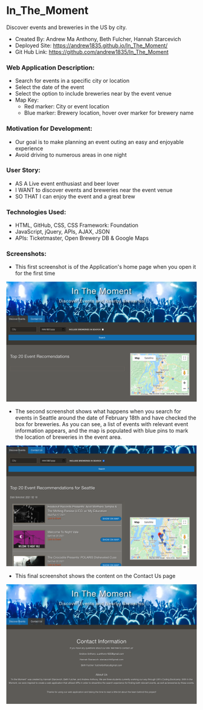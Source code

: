 # In_The_Moment #
Discover events and breweries in the US by city. 
* Created By: Andrew Ma Anthony, Beth Fulcher, Hannah Starcevich
* Deployed Site: https://andrew1835.github.io/In_The_Moment/
* Git Hub Link: https://github.com/andrew1835/In_The_Moment

### Web Application Description: ###

* Search for events in a specific city or location
* Select the date of the event
* Select the option to include breweries near by the event venue
* Map Key: 
    * Red marker: City or event location
    * Blue marker: Brewery location, hover over marker for brewery name

### Motivation for Development: ###

* Our goal is to make planning an event outing an easy and enjoyable experience
* Avoid driving to numerous areas in one night 

### User Story: ###

* AS A Live event enthusiast and beer lover
* I WANT to discover events and breweries near the event venue
* SO THAT I can enjoy the event and a great brew

### Technologies Used: ###
* HTML, GitHub, CSS, CSS Framework: Foundation 
* JavaScript, jQuery, APIs, AJAX, JSON
* APIs: Ticketmaster, Open Brewery DB & Google Maps 

### Screenshots: ###

* This first screenshot is of the Application's home page when you open it for the first time
<img src = "Assets/HomeScreen.jpg"  alt = "home screen">

* The second screenshot shows what happens when you search for events in Seattle around the date of February 18th and have checked the box for breweries. As you can see, a list of events with relevant event information appears, and the map is populated with blue pins to mark the location of breweries in the event area.
<img src = "Assets/SeattleSearch.jpg"  alt = "Seattle search">

* This final screenshot shows the content on the Contact Us page
<img src = "Assets/ContactUsPage.jpg"  alt = "Contact Us content">

